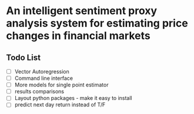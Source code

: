 # An intelligent sentiment proxy analysis system for estimating price changes in financial markets

## Todo List

- [ ] Vector Autoregression
- [ ] Command line interface
- [ ] More models for single point estimator
- [ ] results comparisons
- [ ] Layout python packages - make it easy to install
- [ ] predict next day return instead of T/F